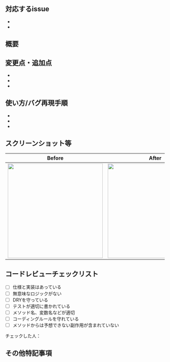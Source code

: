 ## 対応するissue
- 
- 
## 概要

## 変更点・追加点
- 
- 
- 
## 使い方/バグ再現手順
- 
- 
- 
## スクリーンショット等
Before | After
:--: | :--:
<img src="" width="300" /> | <img src="" width="300" />

## コードレビューチェックリスト
- [ ] 仕様と実装はあっている
- [ ] 無意味なロジックがない
- [ ] DRYを守っている
- [ ] テストが適切に書かれている
- [ ] メソッド名、変数名などが適切
- [ ] コーディングルールを守れている
- [ ] メソッドからは予想できない副作用が含まれていない

チェックした人：
## その他特記事項
